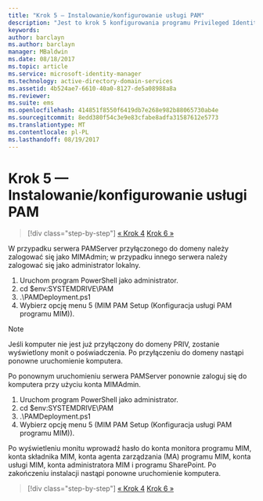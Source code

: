 ```yaml
---
title: "Krok 5 — Instalowanie/konfigurowanie usługi PAM"
description: "Jest to krok 5 konfigurowania programu Privileged Identity Manager za pomocą skryptów. Obejmuje on kroki wdrażania na serwerze usługi PAM."
keywords: 
author: barclayn
ms.author: barclayn
manager: MBaldwin
ms.date: 08/18/2017
ms.topic: article
ms.service: microsoft-identity-manager
ms.technology: active-directory-domain-services
ms.assetid: 4b524ae7-6610-40a0-8127-de5a08988a8a
ms.reviewer: 
ms.suite: ems
ms.openlocfilehash: 414851f8550f6419db7e268e982b88065730ab4e
ms.sourcegitcommit: 8edd380f54c3e9e83cfabe8adfa31587612e5773
ms.translationtype: MT
ms.contentlocale: pl-PL
ms.lasthandoff: 08/19/2017
---
```

# <a name="step-5-installingconfiguring-pam"></a>Krok 5 — Instalowanie/konfigurowanie usługi PAM

>[!div class="step-by-step"]
[« Krok 4](sp1-step4-configuring-sharepoint.md)
[Krok 6 »](sp1-step6-setup-pam-trust.md)

W przypadku serwera PAMServer przyłączonego do domeny należy zalogować się jako MIMAdmin; w przypadku innego serwera należy zalogować się jako administrator lokalny.
1. Uruchom program PowerShell jako administrator.
2. cd $env:SYSTEMDRIVE\PAM
3. .\PAMDeployment.ps1
4. Wybierz opcję menu 5 (MIM PAM Setup (Konfiguracja usługi PAM programu MIM)).

>[!NOTE]
>Jeśli komputer nie jest już przyłączony do domeny PRIV, zostanie wyświetlony monit o poświadczenia. Po przyłączeniu do domeny nastąpi ponowne uruchomienie komputera.

Po ponownym uruchomieniu serwera PAMServer ponownie zaloguj się do komputera przy użyciu konta MIMAdmin.

1. Uruchom program PowerShell jako administrator.
2. cd $env:SYSTEMDRIVE\PAM
3. .\PAMDeployment.ps1
4. Wybierz opcję menu 5 (MIM PAM Setup (Konfiguracja usługi PAM programu MIM)).

  Po wyświetleniu monitu wprowadź hasło do konta monitora programu MIM, konta składnika MIM, konta agenta zarządzania (MA) programu MIM, konta usługi MIM, konta administratora MIM i programu SharePoint.
  Po zakończeniu instalacji nastąpi ponowne uruchomienie komputera.

>[!div class="step-by-step"]
[« Krok 4](sp1-step4-configuring-sharepoint.md)
[Krok 6 »](sp1-step6-setup-pam-trust.md)
